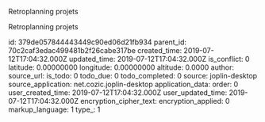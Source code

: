 Retroplanning projets

Retroplanning projets

id: 379de057844443449c90ed06d21fb934
parent_id: 70c2caf3edac499481b2f26cabe317be
created_time: 2019-07-12T17:04:32.000Z
updated_time: 2019-07-12T17:04:32.000Z
is_conflict: 0
latitude: 0.00000000
longitude: 0.00000000
altitude: 0.0000
author: 
source_url: 
is_todo: 0
todo_due: 0
todo_completed: 0
source: joplin-desktop
source_application: net.cozic.joplin-desktop
application_data: 
order: 0
user_created_time: 2019-07-12T17:04:32.000Z
user_updated_time: 2019-07-12T17:04:32.000Z
encryption_cipher_text: 
encryption_applied: 0
markup_language: 1
type_: 1